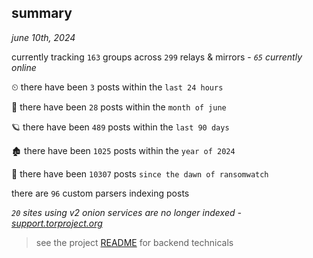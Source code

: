 
## summary
_june 10th, 2024_

currently tracking `163` groups across `299` relays & mirrors - _`65` currently online_

⏲ there have been `3` posts within the `last 24 hours`

🦈 there have been `28` posts within the `month of june`

🪐 there have been `489` posts within the `last 90 days`

🏚 there have been `1025` posts within the `year of 2024`

🦕 there have been `10307` posts `since the dawn of ransomwatch`

there are `96` custom parsers indexing posts

_`20` sites using v2 onion services are no longer indexed - [support.torproject.org](https://support.torproject.org/onionservices/v2-deprecation/)_

> see the project [README](https://github.com/joshhighet/ransomwatch#ransomwatch--) for backend technicals
